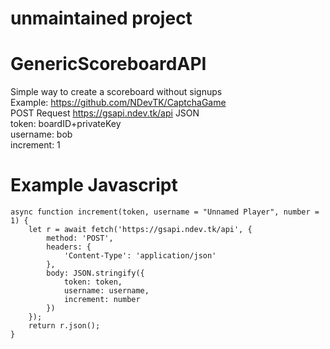 # unmaintained project

# GenericScoreboardAPI
Simple way to create a scoreboard without signups  
Example: https://github.com/NDevTK/CaptchaGame  
POST Request https://gsapi.ndev.tk/api JSON  
token: boardID+privateKey  
username: bob  
increment: 1  

# Example Javascript
```
async function increment(token, username = "Unnamed Player", number = 1) {
    let r = await fetch('https://gsapi.ndev.tk/api', {
        method: 'POST',
        headers: {
            'Content-Type': 'application/json'
        },
        body: JSON.stringify({
            token: token,
            username: username,
            increment: number
        })
    });
    return r.json();
}
```
